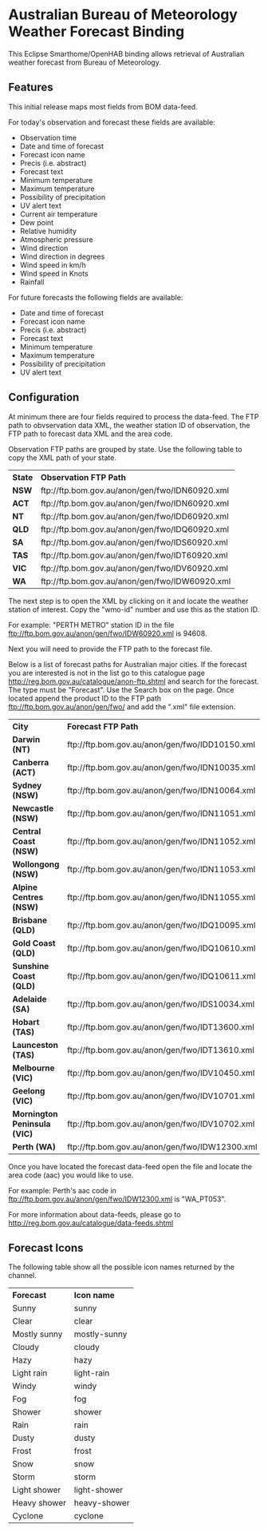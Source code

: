 # <bindingName> Australian Bureau of Meteorology Weather Forecast Binding

This Eclipse Smarthome/OpenHAB binding allows retrieval of Australian weather forecast from Bureau of Meteorology.

## Features
This initial release maps most fields from BOM data-feed.

For today's observation and forecast these fields are available:
- Observation time
- Date and time of forecast
- Forecast icon name
- Precis (i.e. abstract)
- Forecast text
- Minimum temperature
- Maximum temperature
- Possibility of precipitation
- UV alert text
- Current air temperature
- Dew point
- Relative humidity
- Atmospheric pressure
- Wind direction
- Wind direction in degrees
- Wind speed in km/h
- Wind speed in Knots
- Rainfall

For future forecasts the following fields are available:
- Date and time of forecast
- Forecast icon name
- Precis (i.e. abstract)
- Forecast text
- Minimum temperature
- Maximum temperature
- Possibility of precipitation
- UV alert text

## Configuration
At minimum there are four fields required to process the data-feed.  The FTP path to obvservation data XML, the weather station ID of observation, the FTP path to forecast data XML and the area code.

Observation FTP paths are grouped by state. Use the following table to copy the XML path of your state.

<table>
<tr align="left">
  <th>State</th>
  <th>Observation FTP Path</th> 
</tr>
<tr>
  <td><b>NSW</b></td>
  <td>ftp://ftp.bom.gov.au/anon/gen/fwo/IDN60920.xml</td>
</tr>
<tr>
  <td><b>ACT</b></td>
  <td>ftp://ftp.bom.gov.au/anon/gen/fwo/IDN60920.xml</td>
</tr>
<tr>
  <td><b>NT</b></td>
  <td>ftp://ftp.bom.gov.au/anon/gen/fwo/IDD60920.xml</td>
</tr>
<tr>
  <td><b>QLD</b></td>
  <td>ftp://ftp.bom.gov.au/anon/gen/fwo/IDQ60920.xml</td>
</tr>
<tr>
  <td><b>SA</b></td>
  <td>ftp://ftp.bom.gov.au/anon/gen/fwo/IDS60920.xml</td>
</tr>
<tr>
  <td><b>TAS</b></td>
  <td>ftp://ftp.bom.gov.au/anon/gen/fwo/IDT60920.xml</td>
</tr>
<tr>
  <td><b>VIC</b></td>
  <td>ftp://ftp.bom.gov.au/anon/gen/fwo/IDV60920.xml</td>
</tr>
<tr>
  <td><b>WA</b></td>
  <td>ftp://ftp.bom.gov.au/anon/gen/fwo/IDW60920.xml</td>
</tr>
</table>

The next step is to open the XML by clicking on it and locate the weather station of interest.  Copy the "wmo-id" number and use this as the station ID.

For example: "PERTH METRO" station ID in the file ftp://ftp.bom.gov.au/anon/gen/fwo/IDW60920.xml is 94608.

Next you will need to provide the FTP path to the forecast file.

Below is a list of forecast paths for Australian major cities.  If the forecast you are interested is not in the list go to this catalogue page http://reg.bom.gov.au/catalogue/anon-ftp.shtml and search for the forecast.  The type must be "Forecast". Use the Search box on the page.  Once located append the product ID to the FTP path ftp://ftp.bom.gov.au/anon/gen/fwo/ and add the ".xml" file extension.


<table>
<tr align="left">
  <th>City</th>
  <th>Forecast FTP Path</th> 
</tr>
<tr>
  <td><b>Darwin (NT)</b></td>
  <td>ftp://ftp.bom.gov.au/anon/gen/fwo/IDD10150.xml</td>
</tr>
<tr>
  <td><b>Canberra (ACT)</b></td>
  <td>ftp://ftp.bom.gov.au/anon/gen/fwo/IDN10035.xml</td>
</tr>
<tr>
  <td><b>Sydney (NSW)</b></td>
  <td>ftp://ftp.bom.gov.au/anon/gen/fwo/IDN10064.xml</td>
</tr>
<tr>
  <td><b>Newcastle (NSW)</b></td>
  <td>ftp://ftp.bom.gov.au/anon/gen/fwo/IDN11051.xml</td>
</tr>
<tr>
  <td><b>Central Coast (NSW)</b></td>
  <td>ftp://ftp.bom.gov.au/anon/gen/fwo/IDN11052.xml</td>
</tr>
<tr>
  <td><b>Wollongong (NSW)</b></td>
  <td>ftp://ftp.bom.gov.au/anon/gen/fwo/IDN11053.xml</td>
</tr>
<tr>
  <td><b>Alpine Centres (NSW)</b></td>
  <td>ftp://ftp.bom.gov.au/anon/gen/fwo/IDN11055.xml</td>
</tr>
<tr>
  <td><b>Brisbane (QLD)</b></td>
  <td>ftp://ftp.bom.gov.au/anon/gen/fwo/IDQ10095.xml</td>
</tr>
<tr>
  <td><b>Gold Coast (QLD)</b></td>
  <td>ftp://ftp.bom.gov.au/anon/gen/fwo/IDQ10610.xml</td>
</tr>
<tr>
  <td><b>Sunshine Coast (QLD)</b></td>
  <td>ftp://ftp.bom.gov.au/anon/gen/fwo/IDQ10611.xml</td>
</tr>
<tr>
  <td><b>Adelaide (SA)</b></td>
  <td>ftp://ftp.bom.gov.au/anon/gen/fwo/IDS10034.xml</td>
</tr>
<tr>
  <td><b>Hobart (TAS)</b></td>
  <td>ftp://ftp.bom.gov.au/anon/gen/fwo/IDT13600.xml</td>
</tr>
<tr>
  <td><b>Launceston (TAS)</b></td>
  <td>ftp://ftp.bom.gov.au/anon/gen/fwo/IDT13610.xml</td>
</tr>
<tr>
  <td><b>Melbourne (VIC)</b></td>
  <td>ftp://ftp.bom.gov.au/anon/gen/fwo/IDV10450.xml</td>
</tr>
<tr>
  <td><b>Geelong (VIC)</b></td>
  <td>ftp://ftp.bom.gov.au/anon/gen/fwo/IDV10701.xml</td>
</tr>
<tr>
  <td><b>Mornington Peninsula (VIC)</b></td>
  <td>ftp://ftp.bom.gov.au/anon/gen/fwo/IDV10702.xml</td>
</tr>
<tr>
  <td><b>Perth (WA)</b></td>
  <td>ftp://ftp.bom.gov.au/anon/gen/fwo/IDW12300.xml</td>
</tr>
</table>

Once you have located the forecast data-feed open the file and locate the area code (aac) you would like to use.

For example: Perth's aac code in ftp://ftp.bom.gov.au/anon/gen/fwo/IDW12300.xml is "WA_PT053".

For more information about data-feeds, please go to http://reg.bom.gov.au/catalogue/data-feeds.shtml

## Forecast Icons
The following table show all the possible icon names returned by the channel.

<table>
<tr align="left">
  <th>Forecast</th>
  <th>Icon name</th>
</tr>
<tr>
  <td>Sunny</td>
  <td>sunny</td>
</tr>
<tr>
  <td>Clear</td>
  <td>clear</td>
</tr>
<tr>
  <td>Mostly sunny</td>
  <td>mostly-sunny</td>
</tr>
<tr>
  <td>Cloudy</td>
  <td>cloudy</td>
</tr>
<tr>
  <td>Hazy</td>
  <td>hazy</td>
</tr>
<tr>
  <td>Light rain</td>
  <td>light-rain</td>
</tr>
<tr>
  <td>Windy</td>
  <td>windy</td>
</tr>
<tr>
  <td>Fog</td>
  <td>fog</td>
</tr>
<tr>
  <td>Shower</td>
  <td>shower</td>
</tr>
<tr>
  <td>Rain</td>
  <td>rain</td>
</tr>
<tr>
  <td>Dusty</td>
  <td>dusty</td>
</tr>
<tr>
  <td>Frost</td>
  <td>frost</td>
</tr>
<tr>
  <td>Snow</td>
  <td>snow</td>
</tr>
<tr>
  <td>Storm</td>
  <td>storm</td>
</tr>
<tr>
  <td>Light shower</td>
  <td>light-shower</td>
</tr>
<tr>
  <td>Heavy shower</td>
  <td>heavy-shower</td>
</tr>
<tr>
  <td>Cyclone</td>
  <td>cyclone</td>
</tr>
</table>  
